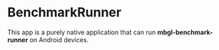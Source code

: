 # BenchmarkRunner

This app is a purely native application that can run **mbgl-benchmark-runner** on Android devices.
